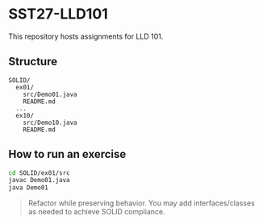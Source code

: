 # SST27-LLD101

This repository hosts assignments for LLD 101.

## Structure
```
SOLID/
  ex01/
    src/Demo01.java
    README.md
  ...
  ex10/
    src/Demo10.java
    README.md
```

## How to run an exercise
```bash
cd SOLID/ex01/src
javac Demo01.java
java Demo01
```

> Refactor while preserving behavior. You may add interfaces/classes as needed to achieve SOLID compliance.
